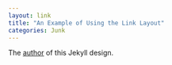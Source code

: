 ```yaml
---
layout: link
title: "An Example of Using the Link Layout"
categories: Junk
---
```


The [author](http://robenkleene.com) of this Jekyll design.
